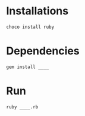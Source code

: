 # Installations
```sh
choco install ruby
```

# Dependencies
```sh
gem install ____
```

# Run
```sh
ruby ____.rb
```